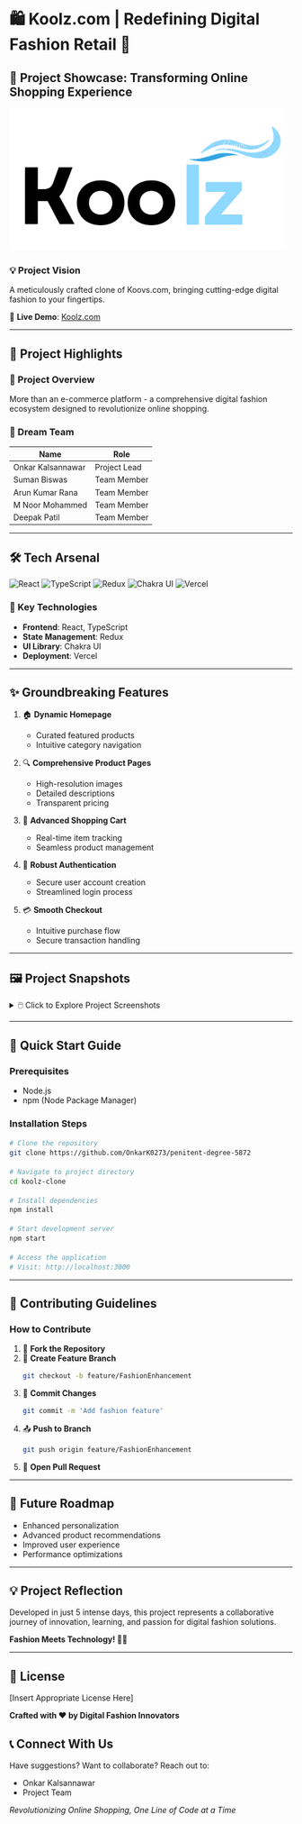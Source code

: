 # 🛍️ Koolz.com | Redefining Digital Fashion Retail 👗

## 🌟 Project Showcase: Transforming Online Shopping Experience

![Project Banner](https://github.com/deepakpatil26/koovs-Website-Clone/blob/main/koovs.com/src/assets/Koolz-logo.png)

### 💡 Project Vision
A meticulously crafted clone of Koovs.com, bringing cutting-edge digital fashion to your fingertips.

🔗 **Live Demo**: [Koolz.com](https://koolz.vercel.app/)

---

## 🚀 Project Highlights

### 🎯 Project Overview
More than an e-commerce platform - a comprehensive digital fashion ecosystem designed to revolutionize online shopping.

### 👥 Dream Team

| Name | Role |
|------|------|
| Onkar Kalsannawar | Project Lead |
| Suman Biswas | Team Member |
| Arun Kumar Rana | Team Member |
| M Noor Mohammed | Team Member |
| Deepak Patil | Team Member |

---

## 🛠 Tech Arsenal

![React](https://img.shields.io/badge/React-20232A?style=for-the-badge&logo=react&logoColor=61DAFB)
![TypeScript](https://img.shields.io/badge/TypeScript-007ACC?style=for-the-badge&logo=typescript&logoColor=white)
![Redux](https://img.shields.io/badge/Redux-593D88?style=for-the-badge&logo=redux&logoColor=white)
![Chakra UI](https://img.shields.io/badge/Chakra--UI-319795?style=for-the-badge&logo=chakra-ui&logoColor=white)
![Vercel](https://img.shields.io/badge/Vercel-000000?style=for-the-badge&logo=vercel&logoColor=white)

### 🔧 Key Technologies
- **Frontend**: React, TypeScript
- **State Management**: Redux
- **UI Library**: Chakra UI
- **Deployment**: Vercel

---

## ✨ Groundbreaking Features

1. 🏠 **Dynamic Homepage**
   - Curated featured products
   - Intuitive category navigation

2. 🔍 **Comprehensive Product Pages**
   - High-resolution images
   - Detailed descriptions
   - Transparent pricing

3. 🛒 **Advanced Shopping Cart**
   - Real-time item tracking
   - Seamless product management

4. 🔐 **Robust Authentication**
   - Secure user account creation
   - Streamlined login process

5. 💳 **Smooth Checkout**
   - Intuitive purchase flow
   - Secure transaction handling

---

## 🖼️ Project Snapshots

<details>
<summary>🖱️ Click to Explore Project Screenshots</summary>

### 🏠 Homepage
![Homepage](https://user-images.githubusercontent.com/110043714/221475673-eea66045-3219-4189-ac97-ffeb8ba27b2d.png)

### 👚 Product Categories
![Product Categories](https://user-images.githubusercontent.com/110043714/221476009-9815de89-3924-4f68-bae7-10d81dd46c2d.png)

### 🛒 Shopping Cart
![Product Details](https://user-images.githubusercontent.com/110043714/221476043-47aa9bdd-d71c-484c-bb83-5979cbbecf8b.png)

### 👤 User Authentication
![Shopping Cart](https://user-images.githubusercontent.com/110043714/221476091-35206cba-066b-4b5d-8606-ae066e404d43.png)

### 👤 Admin Section
![Checkout](https://user-images.githubusercontent.com/110043714/221476254-875df365-c487-4ed2-8c61-67c7e7c2c7bf.png)

### 👤 Admin Section
![User Authentication](https://user-images.githubusercontent.com/110043714/221476362-32b50550-de2c-402f-9181-6c95a659a460.png)

### 🏷️ Product Listings
![Product Listings](https://user-images.githubusercontent.com/110043714/221476373-084af8f5-526b-4787-bfa8-b66a3cfc7e98.png)

### 📱 Responsive Design
![Responsive Design](https://user-images.githubusercontent.com/110043714/221476391-fd6d7e05-8c58-493b-b31a-4dc5f786e560.png)

### 👤 Admin Authentication
![Global Navigation](https://user-images.githubusercontent.com/110043714/221476414-1b6626a7-f8ce-4641-9625-f4685d07c522.png)
</details>

---

## 🚀 Quick Start Guide

### Prerequisites
- Node.js
- npm (Node Package Manager)

### Installation Steps
```bash
# Clone the repository
git clone https://github.com/OnkarK0273/penitent-degree-5872

# Navigate to project directory
cd koolz-clone

# Install dependencies
npm install

# Start development server
npm start

# Access the application
# Visit: http://localhost:3000
```

---

## 🤝 Contributing Guidelines

### How to Contribute
1. 🍴 **Fork the Repository**
2. 🌿 **Create Feature Branch**
   ```bash
   git checkout -b feature/FashionEnhancement
   ```
3. 💾 **Commit Changes**
   ```bash
   git commit -m 'Add fashion feature'
   ```
4. 📤 **Push to Branch**
   ```bash
   git push origin feature/FashionEnhancement
   ```
5. 🔀 **Open Pull Request**

---

## 🌈 Future Roadmap
- Enhanced personalization
- Advanced product recommendations
- Improved user experience
- Performance optimizations

---

## 💡 Project Reflection
Developed in just 5 intense days, this project represents a collaborative journey of innovation, learning, and passion for digital fashion solutions.

**Fashion Meets Technology! 👗🚀**

---

## 📜 License
[Insert Appropriate License Here]

**Crafted with ❤️ by Digital Fashion Innovators**

## 📞 Connect With Us
Have suggestions? Want to collaborate? 
Reach out to:
- Onkar Kalsannawar
- Project Team

*Revolutionizing Online Shopping, One Line of Code at a Time*
